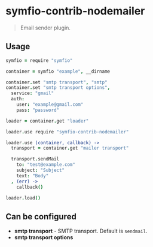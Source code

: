 # symfio-contrib-nodemailer

> Email sender plugin.

## Usage

```coffee
symfio = require "symfio"

container = symfio "example", __dirname

container.set "smtp transport", "smtp"
container.set "smtp transport options",
  service: "gmail"
  auth:
    user: "example@gmail.com"
    pass: "password"

loader = container.get "loader"

loader.use require "symfio-contrib-nodemailer"

loader.use (container, callback) ->
  transport = container.get "mailer transport"

  transport.sendMail
    to: "test@example.com"
    subject: "Subject"
    text: "Body"
  , (err) ->
    callback()

loader.load()
```

## Can be configured

* __smtp transport__ - SMTP transport. Default is `sendmail`.
* __smtp transport options__
